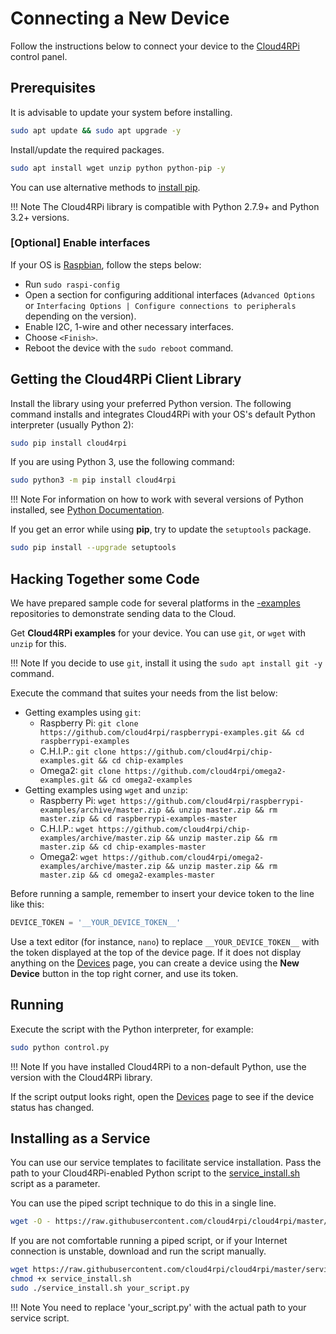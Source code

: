 # Connecting a New Device

Follow the instructions below to connect your device to the [Cloud4RPi](https://cloud4rpi.io) control panel.

## Prerequisites

It is advisable to update your system before installing.

```sh
sudo apt update && sudo apt upgrade -y
```

Install/update the required packages.

```sh
sudo apt install wget unzip python python-pip -y
```

You can use alternative methods to [install pip](https://pip.pypa.io/en/stable/installing.html).

!!! Note
    The Cloud4RPi library is compatible with Python 2.7.9+ and Python 3.2+ versions.


### [Optional] Enable interfaces
If your OS is [Raspbian](https://www.raspberrypi.org/downloads/raspbian/), follow the steps below:

- Run `sudo raspi-config`
- Open a section for configuring additional interfaces (`Advanced Options` or `Interfacing Options | Configure connections to peripherals` depending on the version).
- Enable I2C, 1-wire and other necessary interfaces.
- Choose `<Finish>`.
- Reboot the device with the `sudo reboot` command.


## Getting the Cloud4RPi Client Library

Install the library using your preferred Python version. The following command installs and integrates Cloud4RPi with your OS's default Python interpreter (usually Python 2):

```sh
sudo pip install cloud4rpi
```

If you are using Python 3, use the following command:

```sh
sudo python3 -m pip install cloud4rpi
```

!!! Note
    For information on how to work with several versions of Python installed, see [Python Documentation](https://docs.python.org/3/installing/).

If you get an error while using **pip**, try to update the `setuptools` package.

```sh
sudo pip install --upgrade setuptools
```

## Hacking Together some Code

We have prepared sample code for several platforms in the [-examples](https://github.com/cloud4rpi) repositories to demonstrate sending data to the Cloud.

Get **Cloud4RPi examples** for your device. You can use `git`, or `wget` with `unzip` for this. 

!!! Note
    If you decide to use `git`, install it using the `sudo apt install git -y` command.

Execute the command that suites your needs from the list below:

- Getting examples using `git`:
    - Raspberry Pi: `git clone https://github.com/cloud4rpi/raspberrypi-examples.git && cd raspberrypi-examples`
    - C.H.I.P.: `git clone https://github.com/cloud4rpi/chip-examples.git && cd chip-examples`
    - Omega2: `git clone https://github.com/cloud4rpi/omega2-examples.git && cd omega2-examples`
- Getting examples using `wget` and `unzip`:
    - Raspberry Pi: `wget https://github.com/cloud4rpi/raspberrypi-examples/archive/master.zip && unzip master.zip && rm master.zip && cd raspberrypi-examples-master`
    - C.H.I.P.: `wget https://github.com/cloud4rpi/chip-examples/archive/master.zip && unzip master.zip && rm master.zip && cd chip-examples-master`
    - Omega2: `wget https://github.com/cloud4rpi/omega2-examples/archive/master.zip && unzip master.zip && rm master.zip && cd omega2-examples-master`

Before running a sample, remember to insert your device token to the line like this:

``` python
DEVICE_TOKEN = '__YOUR_DEVICE_TOKEN__'
```

Use a text editor (for instance, `nano`) to replace `__YOUR_DEVICE_TOKEN__` with the token displayed at the top of the device page. If it does not display anything on the [Devices](https://cloud4rpi.io/devices) page, you can create a device using the **New Device** button in the top right corner, and use its token.


## Running

Execute the script with the Python interpreter, for example:

```sh
sudo python control.py
```

!!! Note
    If you have installed Cloud4RPi to a non-default Python, use the version with the Cloud4RPi library.

If the script output looks right, open the [Devices](https://cloud4rpi.io/devices) page to see if the device status has changed.


## Installing as a Service

You can use our service templates to facilitate service installation. Pass the path to your Cloud4RPi-enabled Python script to the [service_install.sh](https://github.com/cloud4rpi/cloud4rpi/blob/master/service_install.sh) script as a parameter.

You can use the piped script technique to do this in a single line.

```sh
wget -O - https://raw.githubusercontent.com/cloud4rpi/cloud4rpi/master/service_install.sh | sudo bash -s your_script.py
```

If you are not comfortable running a piped script, or if your Internet connection is unstable, download and run the script manually.

```sh
wget https://raw.githubusercontent.com/cloud4rpi/cloud4rpi/master/service_install.sh
chmod +x service_install.sh
sudo ./service_install.sh your_script.py
```

!!! Note
    You need to replace 'your_script.py' with the actual path to your service script.
